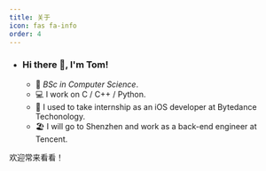 ```yaml
---
title: 关于
icon: fas fa-info
order: 4
---
```

- ### Hi there 👋, I'm Tom!

  - 🏫  _BSc in Computer Science_.
  - 💻  I work on C / C++ /  Python.
  - 🧠  I used to take internship as an iOS developer at Bytedance Techonology.
  - 🏖️  I will go to Shenzhen and work as a back-end engineer at Tencent.

欢迎常来看看！

